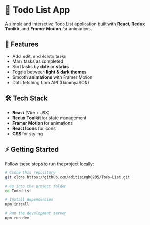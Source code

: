 # 📝 Todo List App

A simple and interactive Todo List application built with **React**, **Redux Toolkit**, and **Framer Motion** for animations.  

## 🚀 Features
- Add, edit, and delete tasks  
- Mark tasks as completed  
- Sort tasks by **date** or **status**  
- Toggle between **light & dark themes**  
- Smooth **animations** with Framer Motion  
- Data fetching from API (DummyJSON)  


## 🛠️ Tech Stack
- **React** (Vite + JSX)  
- **Redux Toolkit** for state management  
- **Framer Motion** for animations  
- **React Icons** for icons  
- **CSS** for styling  

## ⚡ Getting Started
Follow these steps to run the project locally:

```bash
# Clone this repository
git clone https://github.com/aditisingh0205/Todo-List.git

# Go into the project folder
cd Todo-List

# Install dependencies
npm install

# Run the development server
npm run dev
